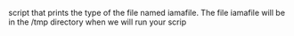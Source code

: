 script that prints the type of the file named iamafile. The file iamafile will be in the /tmp directory when we will run your scrip
